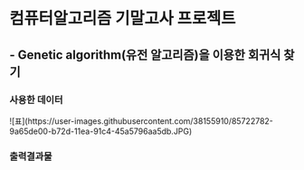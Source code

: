 <h1>컴퓨터알고리즘 기말고사 프로젝트</h1>
<h2> - Genetic algorithm(유전 알고리즘)을 이용한 회귀식 찾기</h2>



<h3>사용한 데이터</h3>
![표](https://user-images.githubusercontent.com/38155910/85722782-9a65de00-b72d-11ea-91c4-45a5796aa5db.JPG)


<h3>출력결과물</h3>
